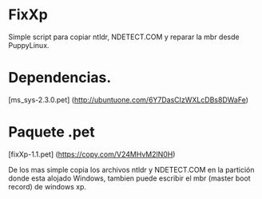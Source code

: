FixXp
=====

Simple script para copiar ntldr, NDETECT.COM y reparar la mbr desde PuppyLinux.

# Dependencias.
[ms_sys-2.3.0.pet]
(http://ubuntuone.com/6Y7DasCIzWXLcDBs8DWaFe)

# Paquete .pet
[fixXp-1.1.pet]
(https://copy.com/V24MHvM2lN0H)

De los mas simple copia los archivos ntldr y NDETECT.COM en la partición donde esta 
alojado Windows, tambien puede escribir el mbr (master boot record) de windows xp.

